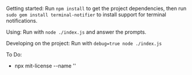 Getting started:
Run `npm install` to get the project dependencies, then run `sudo gem install terminal-notifier` to install support for terminal notifications.

Using:
Run with `node ./index.js` and answer the prompts.

Developing on the project:
Run with `debug=true node ./index.js`

To Do:
- npx mit-license --name ''
